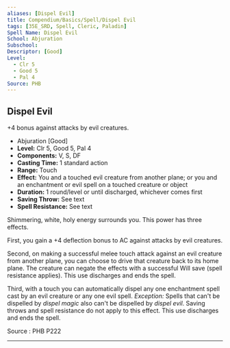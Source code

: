 ```yaml
---
aliases: [Dispel Evil]
title: Compendium/Basics/Spell/Dispel Evil
tags: [35E_SRD, Spell, Cleric, Paladin]
Spell Name: Dispel Evil
School: Abjuration
Subschool: 
Descriptor: [Good]
Level:
  - Clr 5
  - Good 5
  - Pal 4
Source: PHB
---
```



## Dispel Evil

+4 bonus against attacks by evil creatures.

*   Abjuration [Good]
*   **Level:** Clr 5, Good 5, Pal 4
*   **Components:** V, S, DF
*   **Casting Time:** 1 standard action
*   **Range:** Touch
*   **Effect:** You and a touched evil creature from another plane; or you and an enchantment or evil spell on a touched creature or object
*   **Duration:** 1 round/level or until discharged, whichever comes first
*   **Saving Throw:** See text
*   **Spell Resistance:** See text

<p>Shimmering, white, holy energy surrounds you. This power has three effects.</p><p>First, you gain a +4 deflection bonus to AC against attacks by evil creatures.</p><p>Second, on making a successful melee touch attack against an evil creature from another plane, you can choose to drive that creature back to its home plane. The creature can negate the effects with a successful Will save (spell resistance applies). This use discharges and ends the spell.</p><p>Third, with a touch you can automatically dispel any one enchantment spell cast by an evil creature or any one evil spell. <i>Exception:</i> Spells that can't be dispelled by <i>dispel magic</i> also can't be dispelled by <i>dispel evil</i>. Saving throws and spell resistance do not apply to this effect. This use discharges and ends the spell.</p>

Source : PHB P222

---
